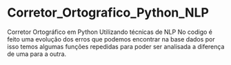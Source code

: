 # Corretor_Ortografico_Python_NLP

Corretor Ortográfico em Python Utilizando técnicas de NLP
No codigo é feito uma evolução dos erros que podemos encontrar na base dados por isso temos algumas funções repedidas para poder ser analisada a diferença de uma para a outra.
